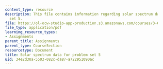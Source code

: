```yaml
---
content_type: resource
description: This file contains information regarding solar spectrum data for problem
  set 5.
file: https://ol-ocw-studio-app-production.s3.amazonaws.com/courses/3-021j-introduction-to-modeling-and-simulation-spring-2012/34e2d30a5503082cda87a722951090ac_MIT3_021JS13_thesun.pdf
file_type: application/pdf
learning_resource_types:
- Assignments
parent_title: Assignments
parent_type: CourseSection
resourcetype: Document
title: Solar spectrum data for problem set 5
uid: 34e2d30a-5503-082c-da87-a722951090ac
---
```


